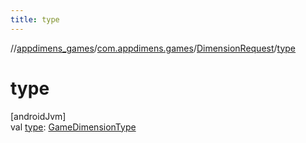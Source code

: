 ```yaml
---
title: type
---
```

//[appdimens_games](../../../index.html)/[com.appdimens.games](../index.html)/[DimensionRequest](index.html)/[type](type.html)



# type



[androidJvm]\
val [type](type.html): [GameDimensionType](../-game-dimension-type/index.html)



